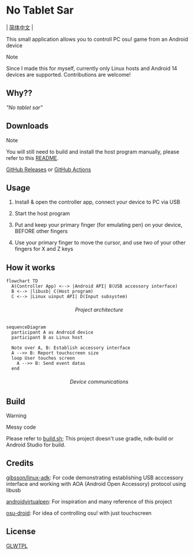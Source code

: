 No Tablet Sar
=============

| [简体中文](/README-chn.md) |

This small application allows you to controll PC osu! game from an Android device

> [!Note]
>
> Since I made this for myself, currently only Linux hosts and Android 14 devices are supported. Contributions are welcome!

## Why⁇

*"No tablet sar"*

## Downloads

> [!NOTE]
>
> You will still need to build and install the host program manually, please refer to this [README](/host-linux/README.md).

[GitHub Releases](../../releases) or [GitHub Actions](../../actions)

## Usage

1. Install & open the controller app, connect your device to PC via USB

2. Start the host program

3. Put and keep your primary finger (for emulating pen) on your device, BEFORE other fingers

4. Use your primary finger to move the cursor, and use two of your other fingers for X and Z keys

## How it works

```mermaid
flowchart TD
  A(Controller App) <--> |Android API| B(USB accessory interface)
  B <--> |libusb| C(Host program)
  C <--> |Linux uinput API| D(Input subsystem)
```

<div align="center"><h6><em>Project architecture</em></h6></div>

```mermaid
sequenceDiagram
  participant A as Android device
  participant B as Linux host

  Note over A, B: Establish accessory interface
  A -->> B: Report touchscreen size
  loop User touches screen
    A -->> B: Send event datas
  end
```

<div align="center"><h6><em>Device communications</em></h6></div>

## Build

> [!WARNING]
>
> Messy code

Please refer to [build.sh](build.sh.template); This project doesn't use gradle, ndk-build or Android Studio for build.

## Credits

[gibsson/linux-adk][gibsson/linux-adk]: For code demonstrating establishing USB acccessory interface and
working with AOA (Android Open Accessory) protocol using libusb

[androidvirtualpen][androidvirtualpen]: For inspiration and many reference of this project

[osu-droid][osudroid]: For idea of controlling osu! with just touchscreen

## License

[GLWTPL](LICENSE)

<!-- References: -->

[gibsson/linux-adk]: https://github.com/gibsson/linux-adk.git
[androidvirtualpen]: https://github.com/androidvirtualpen/virtualpen.git
[osudroid]: https://github.com/osudroid/osu-droid.git
